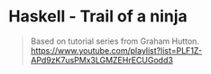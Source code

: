 # Haskell - Trail of a ninja

> Based on tutorial series from Graham Hutton. 
https://www.youtube.com/playlist?list=PLF1Z-APd9zK7usPMx3LGMZEHrECUGodd3

